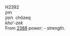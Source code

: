 <body>
  <p>H2392<br>  חזק  <br> חוֹזֶק  ‎  chôzeq  <br><i>kho‘-zek </i><br>From <a href="h2388.htm">2388</a>  <i>power: - </i>strength.<br></p>
 </body>